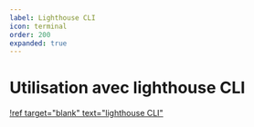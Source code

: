 ```yaml
---
label: Lighthouse CLI
icon: terminal
order: 200
expanded: true
---
```


# Utilisation avec lighthouse CLI

[!ref target="blank" text="lighthouse CLI"](https://github.com/GoogleChrome/lighthouse#using-the-node-cli)
